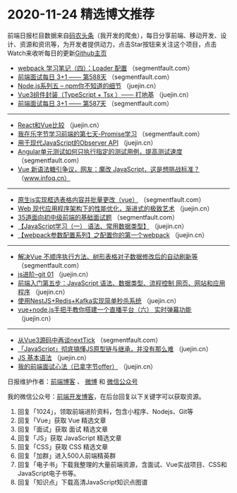 # 2020-11-24 精选博文推荐

前端日报栏目数据来自[码农头条](https://toutiao.qdkfweb.cn/)（我开发的爬虫），每日分享前端、移动开发、设计、资源和资讯等，为开发者提供动力，点击Star按钮来关注这个项目，点击Watch来收听每日的更新[Github主页](https://github.com/kujian/frontendDaily)
* [webpack 学习笔记（四）：Loader 配置](https://segmentfault.com/a/1190000038262835) （segmentfault.com）
* [前端面试每日 3+1 —— 第588天](https://segmentfault.com/a/1190000038263558) （segmentfault.com）
* [Node.js系列五 &#8211; npm你不知道的细节](https://juejin.cn/post/6898252272267083790) （juejin.cn）
* [Vue3组件封装（TypeScript + Tsx ）—— 打地基](https://juejin.cn/post/6898182484400275470) （juejin.cn）
* [前端面试每日 3+1 —— 第587天](https://segmentfault.com/a/1190000038263546) （segmentfault.com）

***
* [React和Vue比较](https://juejin.cn/post/6898251009529741319) （juejin.cn）
* [我在乐字节学习前端的第七天-Promise学习](https://segmentfault.com/a/1190000038257860) （segmentfault.com）
* [用于现代JavaScript的Observer API](https://juejin.cn/post/6898340223563300878) （juejin.cn）
* [Angular单元测试如何只执行指定的测试用例，提高测试速度](https://segmentfault.com/a/1190000038261689) （segmentfault.com）
* [Vue 新语法糖引争议，网友：魔改 JavaScript，这是想挑战标准？](https://www.infoq.cn/article/6DX797aqwqqZE5hwRyOK) （www.infoq.cn）

***
* [原生js实现框选表格内容并批量更改（vue）](https://segmentfault.com/a/1190000038262240) （segmentfault.com）
* [Web 现代应用程序架构下的性能优化，渐进式的极致艺术](https://juejin.cn/post/6898224585993519111) （juejin.cn）
* [35道面向初中级前端的基础面试题](https://segmentfault.com/a/1190000038262497) （segmentfault.com）
* [【JavaScript学习（一） 语法、常用数据类型】](https://juejin.cn/post/6898209211030142983) （juejin.cn）
* [【webpack参数配置系列】之配置你的第一个webpack](https://juejin.cn/post/6898263439962013709) （juejin.cn）

***
* [解决Vue 不顺序执行方法、树形表格对子数据修改后的自动刷新等](https://segmentfault.com/a/1190000038257937) （segmentfault.com）
* [js进阶&#8211;git 01](https://juejin.cn/post/6898254717915234311) （juejin.cn）
* [前端入门第五步：JavaScript 语法、数据类型、流程控制 网页、网站和应用程序](https://juejin.cn/post/6898200179527122958) （juejin.cn）
* [使用NestJS+Redis+Kafka实现简单秒杀系统](https://juejin.cn/post/6898254295905337352) （juejin.cn）
* [vue+node.js手把手教你搭建一个直播平台（六） 实时弹幕功能](https://juejin.cn/post/6898192222186012680) （juejin.cn）

***
* [从Vue3源码中再谈nextTick](https://segmentfault.com/a/1190000038260183) （segmentfault.com）
* [「JavaScript」彻底搞懂JS原型链与继承，并没有那么难](https://juejin.cn/post/6898188817145200648) （juejin.cn）
* [JS 基本语法](https://juejin.cn/post/6898252887428694029) （juejin.cn）
* [我的前端面试心法（已拿字节offer）](https://juejin.cn/post/6898187200035782670) （juejin.cn）

日报维护作者：[前端博客](https://qdkfweb.cn/) 、 [微博](http://weibo.com/kujian) 和 [微信公众号](https://open.weixin.qq.com/qr/code?username=caibaojian_com)

我的微信公众号：[前端开发博客](https://open.weixin.qq.com/qr/code?username=caibaojian_com)，在后台回复以下关键字可以获取资源。

1. 回复「1024」，领取前端进阶资料，包含小程序、Nodejs、Git等
2. 回复「Vue」获取 Vue 精选文章
3. 回复「面试」获取 面试 精选文章
4. 回复「JS」获取 JavaScript 精选文章
5. 回复「CSS」获取 CSS 精选文章
6. 回复「加群」进入500人前端精英群
7. 回复「电子书」下载我整理的大量前端资源，含面试、Vue实战项目、CSS和JavaScript电子书等。
8. 回复「知识点」下载高清JavaScript知识点图谱